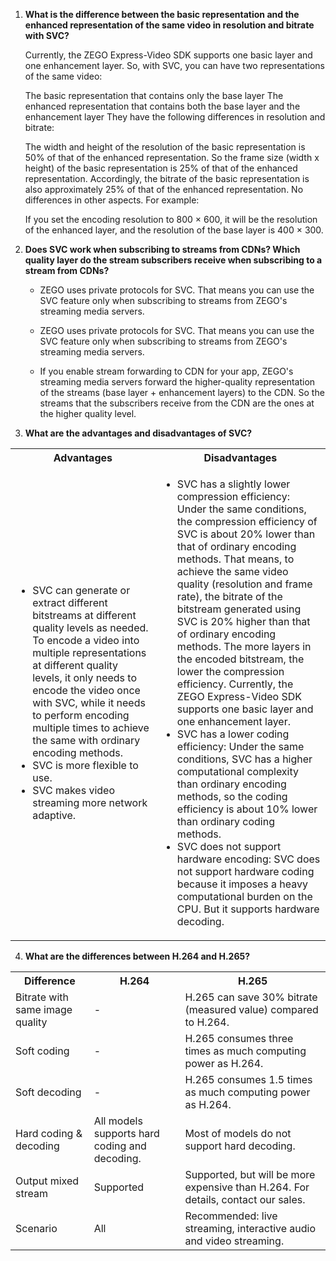 1. **What is the difference between the basic representation and the enhanced representation of the same video in resolution and bitrate with SVC?**

    Currently, the ZEGO Express-Video SDK supports one basic layer and one enhancement layer. So, with SVC, you can have two representations of the same video:

    The basic representation that contains only the base layer
The enhanced representation that contains both the base layer and the enhancement layer
They have the following differences in resolution and bitrate:

    The width and height of the resolution of the basic representation is 50% of that of the enhanced representation. So the frame size (width x height) of the basic representation is 25% of that of the enhanced representation.
Accordingly, the bitrate of the basic representation is also approximately 25% of that of the enhanced representation.
No differences in other aspects.
For example:

    If you set the encoding resolution to 800 × 600, it will be the resolution of the enhanced layer, and the resolution of the base layer is 400 × 300.

2. **Does SVC work when subscribing to streams from CDNs? Which quality layer do the stream subscribers receive when subscribing to a stream from CDNs?**

    - ZEGO uses private protocols for SVC. That means you can use the SVC feature only when subscribing to streams from ZEGO's streaming media servers.

    - ZEGO uses private protocols for SVC. That means you can use the SVC feature only when subscribing to streams from ZEGO's streaming media servers.

    - If you enable stream forwarding to CDN for your app, ZEGO's streaming media servers forward the higher-quality representation of the streams (base layer + enhancement layers) to the CDN. So the streams that the subscribers receive from the CDN are the ones at the higher quality level.
3. **What are the advantages and disadvantages of SVC?**

<table>
  <colgroup>
    <col>
    <col>
  </colgroup>
  <tbody><tr>
    <th>Advantages</th>
    <th>Disadvantages</th>
  </tr>
  <tr>
    <td><ul><li>SVC can generate or extract different bitstreams at different quality levels as needed. To encode a video into multiple representations at different quality levels, it only needs to encode the video once with SVC, while it needs to perform encoding multiple times to achieve the same with ordinary encoding methods.</li><li>SVC is more flexible to use.</li><li>SVC makes video streaming more network adaptive.</li></ul></td>
    <td>
<ul><li>SVC has a slightly lower compression efficiency: Under the same conditions, the compression efficiency of SVC is about 20% lower than that of ordinary encoding methods. That means, to achieve the same video quality (resolution and frame rate), the bitrate of the bitstream generated using SVC is 20% higher than that of ordinary encoding methods. The more layers in the encoded bitstream, the lower the compression efficiency. Currently, the ZEGO Express-Video SDK supports one basic layer and one enhancement layer.</li><li>SVC has a lower coding efficiency: Under the same conditions, SVC has a higher computational complexity than ordinary encoding methods, so the coding efficiency is about 10% lower than ordinary coding methods.</li><li>SVC does not support hardware encoding: SVC does not support hardware coding because it imposes a heavy computational burden on the CPU. But it supports hardware decoding.</li></ul></td>
  </tr>
</tbody></table>

4. **What are the differences between H.264 and H.265?**

<table>
  <colgroup>
    <col>
    <col>
    <col>
  </colgroup>
  <tbody><tr>
    <th>Difference</th>
    <th>H.264</th>
    <th>H.265</th>
  </tr>
  <tr>
    <td>Bitrate with same image quality</td>
    <td>-</td>
    <td>H.265 can save 30% bitrate (measured value) compared to H.264.</td>
  </tr>
  <tr>
    <td>Soft coding</td>
    <td>-</td>
    <td>H.265&nbsp;consumes three times as much computing power as H.264.</td>
  </tr>
  <tr>
    <td>Soft decoding</td>
    <td>-</td>
    <td>H.265&nbsp;consumes 1.5 times as much computing power as H.264.</td>
  </tr>
  <tr>
    <td>Hard coding & decoding</td>
    <td>All models supports hard coding and decoding. </td>
    <td>Most of models do not support hard decoding.</td>
  </tr>
  <tr>
    <td>Output mixed stream</td>
    <td>Supported</td>
    <td>Supported, but will be more expensive than H.264. For details, contact our sales.</td>
  </tr>
  <tr>
    <td>Scenario</td>
    <td>All</td>
    <td>Recommended: live streaming, interactive audio and video streaming.</td>
  </tr>
</tbody></table>




